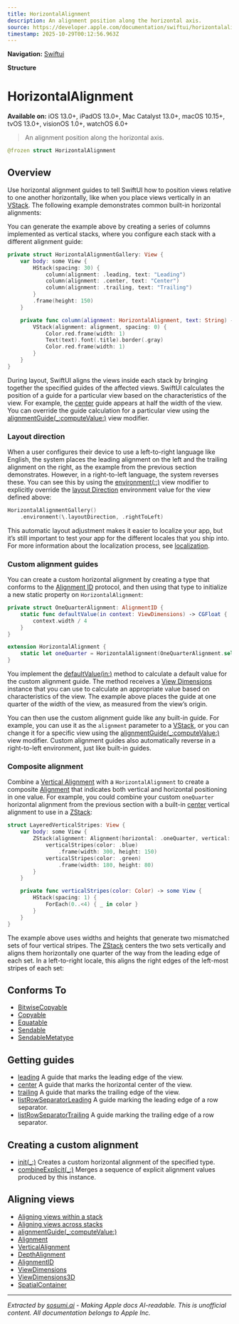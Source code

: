 ```yaml
---
title: HorizontalAlignment
description: An alignment position along the horizontal axis.
source: https://developer.apple.com/documentation/swiftui/horizontalalignment
timestamp: 2025-10-29T00:12:56.963Z
---
```


**Navigation:** [Swiftui](/documentation/swiftui)

**Structure**

# HorizontalAlignment

**Available on:** iOS 13.0+, iPadOS 13.0+, Mac Catalyst 13.0+, macOS 10.15+, tvOS 13.0+, visionOS 1.0+, watchOS 6.0+

> An alignment position along the horizontal axis.

```swift
@frozen struct HorizontalAlignment
```

## Overview

Use horizontal alignment guides to tell SwiftUI how to position views relative to one another horizontally, like when you place views vertically in an [VStack](/documentation/swiftui/vstack). The following example demonstrates common built-in horizontal alignments:



You can generate the example above by creating a series of columns implemented as vertical stacks, where you configure each stack with a different alignment guide:

```swift
private struct HorizontalAlignmentGallery: View {
    var body: some View {
        HStack(spacing: 30) {
            column(alignment: .leading, text: "Leading")
            column(alignment: .center, text: "Center")
            column(alignment: .trailing, text: "Trailing")
        }
        .frame(height: 150)
    }

    private func column(alignment: HorizontalAlignment, text: String) -> some View {
        VStack(alignment: alignment, spacing: 0) {
            Color.red.frame(width: 1)
            Text(text).font(.title).border(.gray)
            Color.red.frame(width: 1)
        }
    }
}
```

During layout, SwiftUI aligns the views inside each stack by bringing together the specified guides of the affected views. SwiftUI calculates the position of a guide for a particular view based on the characteristics of the view. For example, the [center](/documentation/swiftui/horizontalalignment/center) guide appears at half the width of the view. You can override the guide calculation for a particular view using the [alignmentGuide(_:computeValue:)](/documentation/swiftui/view/alignmentguide(_:computevalue:)) view modifier.

### Layout direction

When a user configures their device to use a left-to-right language like English, the system places the leading alignment on the left and the trailing alignment on the right, as the example from the previous section demonstrates. However, in a right-to-left language, the system reverses these. You can see this by using the [environment(_:_:)](/documentation/swiftui/view/environment(_:_:)) view modifier to explicitly override the [layout Direction](/documentation/swiftui/environmentvalues/layoutdirection) environment value for the view defined above:

```swift
HorizontalAlignmentGallery()
    .environment(\.layoutDirection, .rightToLeft)
```



This automatic layout adjustment makes it easier to localize your app, but it’s still important to test your app for the different locales that you ship into. For more information about the localization process, see [localization](/documentation/Xcode/localization).

### Custom alignment guides

You can create a custom horizontal alignment by creating a type that conforms to the [Alignment ID](/documentation/swiftui/alignmentid) protocol, and then using that type to initialize a new static property on `HorizontalAlignment`:

```swift
private struct OneQuarterAlignment: AlignmentID {
    static func defaultValue(in context: ViewDimensions) -> CGFloat {
        context.width / 4
    }
}

extension HorizontalAlignment {
    static let oneQuarter = HorizontalAlignment(OneQuarterAlignment.self)
}
```

You implement the [defaultValue(in:)](/documentation/swiftui/alignmentid/defaultvalue(in:)) method to calculate a default value for the custom alignment guide. The method receives a [View Dimensions](/documentation/swiftui/viewdimensions) instance that you can use to calculate an appropriate value based on characteristics of the view. The example above places the guide at one quarter of the width of the view, as measured from the view’s origin.

You can then use the custom alignment guide like any built-in guide. For example, you can use it as the `alignment` parameter to a [VStack](/documentation/swiftui/vstack), or you can change it for a specific view using the [alignmentGuide(_:computeValue:)](/documentation/swiftui/view/alignmentguide(_:computevalue:)) view modifier. Custom alignment guides also automatically reverse in a right-to-left environment, just like built-in guides.

### Composite alignment

Combine a [Vertical Alignment](/documentation/swiftui/verticalalignment) with a `HorizontalAlignment` to create a composite [Alignment](/documentation/swiftui/alignment) that indicates both vertical and horizontal positioning in one value. For example, you could combine your custom `oneQuarter` horizontal alignment from the previous section with a built-in [center](/documentation/swiftui/verticalalignment/center) vertical alignment to use in a [ZStack](/documentation/swiftui/zstack):

```swift
struct LayeredVerticalStripes: View {
    var body: some View {
        ZStack(alignment: Alignment(horizontal: .oneQuarter, vertical: .center)) {
            verticalStripes(color: .blue)
                .frame(width: 300, height: 150)
            verticalStripes(color: .green)
                .frame(width: 180, height: 80)
        }
    }

    private func verticalStripes(color: Color) -> some View {
        HStack(spacing: 1) {
            ForEach(0..<4) { _ in color }
        }
    }
}
```

The example above uses widths and heights that generate two mismatched sets of four vertical stripes. The [ZStack](/documentation/swiftui/zstack) centers the two sets vertically and aligns them horizontally one quarter of the way from the leading edge of each set. In a left-to-right locale, this aligns the right edges of the left-most stripes of each set:



## Conforms To

- [BitwiseCopyable](/documentation/Swift/BitwiseCopyable)
- [Copyable](/documentation/Swift/Copyable)
- [Equatable](/documentation/Swift/Equatable)
- [Sendable](/documentation/Swift/Sendable)
- [SendableMetatype](/documentation/Swift/SendableMetatype)

## Getting guides

- [leading](/documentation/swiftui/horizontalalignment/leading) A guide that marks the leading edge of the view.
- [center](/documentation/swiftui/horizontalalignment/center) A guide that marks the horizontal center of the view.
- [trailing](/documentation/swiftui/horizontalalignment/trailing) A guide that marks the trailing edge of the view.
- [listRowSeparatorLeading](/documentation/swiftui/horizontalalignment/listrowseparatorleading) A guide marking the leading edge of a  row separator.
- [listRowSeparatorTrailing](/documentation/swiftui/horizontalalignment/listrowseparatortrailing) A guide marking the trailing edge of a  row separator.

## Creating a custom alignment

- [init(_:)](/documentation/swiftui/horizontalalignment/init(_:)) Creates a custom horizontal alignment of the specified type.
- [combineExplicit(_:)](/documentation/swiftui/horizontalalignment/combineexplicit(_:)) Merges a sequence of explicit alignment values produced by this instance.

## Aligning views

- [Aligning views within a stack](/documentation/swiftui/aligning-views-within-a-stack)
- [Aligning views across stacks](/documentation/swiftui/aligning-views-across-stacks)
- [alignmentGuide(_:computeValue:)](/documentation/swiftui/view/alignmentguide(_:computevalue:))
- [Alignment](/documentation/swiftui/alignment)
- [VerticalAlignment](/documentation/swiftui/verticalalignment)
- [DepthAlignment](/documentation/swiftui/depthalignment)
- [AlignmentID](/documentation/swiftui/alignmentid)
- [ViewDimensions](/documentation/swiftui/viewdimensions)
- [ViewDimensions3D](/documentation/swiftui/viewdimensions3d)
- [SpatialContainer](/documentation/swiftui/spatialcontainer)

---

*Extracted by [sosumi.ai](https://sosumi.ai) - Making Apple docs AI-readable.*
*This is unofficial content. All documentation belongs to Apple Inc.*
